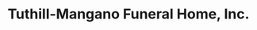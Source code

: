 ---
title: "Tuthill-Mangano Funeral Home, Inc."
url: /riverhead/tuthill-mangano-funeral-home-inc/
shop: Bestattungen
---